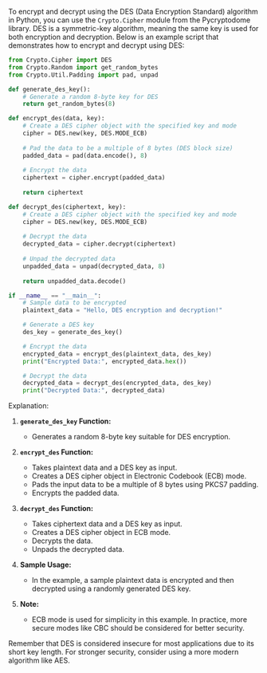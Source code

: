 To encrypt and decrypt using the DES (Data Encryption Standard) algorithm in Python, you can use the `Crypto.Cipher` module from the Pycryptodome library. DES is a symmetric-key algorithm, meaning the same key is used for both encryption and decryption. Below is an example script that demonstrates how to encrypt and decrypt using DES:

```python
from Crypto.Cipher import DES
from Crypto.Random import get_random_bytes
from Crypto.Util.Padding import pad, unpad

def generate_des_key():
    # Generate a random 8-byte key for DES
    return get_random_bytes(8)

def encrypt_des(data, key):
    # Create a DES cipher object with the specified key and mode
    cipher = DES.new(key, DES.MODE_ECB)
    
    # Pad the data to be a multiple of 8 bytes (DES block size)
    padded_data = pad(data.encode(), 8)
    
    # Encrypt the data
    ciphertext = cipher.encrypt(padded_data)
    
    return ciphertext

def decrypt_des(ciphertext, key):
    # Create a DES cipher object with the specified key and mode
    cipher = DES.new(key, DES.MODE_ECB)
    
    # Decrypt the data
    decrypted_data = cipher.decrypt(ciphertext)
    
    # Unpad the decrypted data
    unpadded_data = unpad(decrypted_data, 8)
    
    return unpadded_data.decode()

if __name__ == "__main__":
    # Sample data to be encrypted
    plaintext_data = "Hello, DES encryption and decryption!"

    # Generate a DES key
    des_key = generate_des_key()

    # Encrypt the data
    encrypted_data = encrypt_des(plaintext_data, des_key)
    print("Encrypted Data:", encrypted_data.hex())

    # Decrypt the data
    decrypted_data = decrypt_des(encrypted_data, des_key)
    print("Decrypted Data:", decrypted_data)
```

Explanation:

1. **`generate_des_key` Function:**
   - Generates a random 8-byte key suitable for DES encryption.

2. **`encrypt_des` Function:**
   - Takes plaintext data and a DES key as input.
   - Creates a DES cipher object in Electronic Codebook (ECB) mode.
   - Pads the input data to be a multiple of 8 bytes using PKCS7 padding.
   - Encrypts the padded data.

3. **`decrypt_des` Function:**
   - Takes ciphertext data and a DES key as input.
   - Creates a DES cipher object in ECB mode.
   - Decrypts the data.
   - Unpads the decrypted data.

4. **Sample Usage:**
   - In the example, a sample plaintext data is encrypted and then decrypted using a randomly generated DES key.

5. **Note:**
   - ECB mode is used for simplicity in this example. In practice, more secure modes like CBC should be considered for better security.

Remember that DES is considered insecure for most applications due to its short key length. For stronger security, consider using a more modern algorithm like AES.
